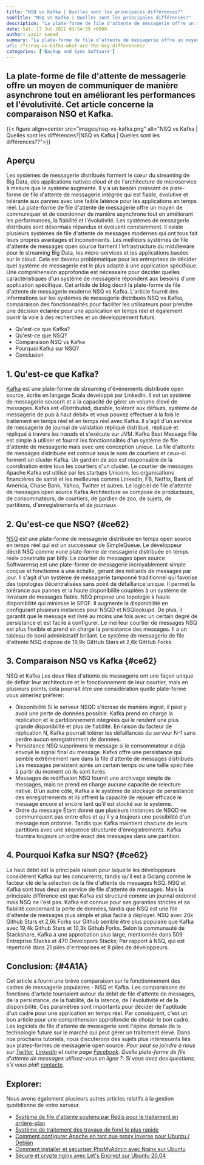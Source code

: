 ```yaml
---
title: "NSQ vs Kafka | Quelles sont les principales différences?" 
seoTitle: "NSQ vs Kafka | Quelles sont les principales différences?" 
description: "La plate-forme de file d'attente de messagerie offre un moyen de communiquer de manière asynchrone. Cet article concerne les différences de système de file d'attente de files d'attente de file d'attente de messagerie distribuées NSQ et KAFKA." 
date: Sat, 17 Jul 2021 03:54:59 +0000
author: yasir saeed
summary: "La plate-forme de file d'attente de messagerie offre un moyen de communiquer de manière asynchrone tout en améliorant les performances et l'évolutivité. Cet article concerne la comparaison NSQ et Kafka." 
url: /fr/nsq-vs-kafka-what-are-the-key-differences/
categories: ['Backup and Sync Software']
---
```


## La plate-forme de file d'attente de messagerie offre un moyen de communiquer de manière asynchrone tout en améliorant les performances et l'évolutivité. Cet article concerne la comparaison NSQ et Kafka.

{{< figure align=center src="images/nsq-vs-kafka.png" alt="NSQ vs Kafka | Quelles sont les différences?|NSQ vs Kafka | Quelles sont les différences??">}}


## **Aperçu**
Les systèmes de messagerie distribués forment le cœur du streaming de Big Data, des applications natives cloud et de l'architecture de microservice à mesure que le système augmente. Il y a un besoin croissant de plate-forme de file d'attente de messagerie intégrée qui est fiable, évolutive et tolérante aux pannes avec une faible latence pour les applications en temps réel. La plate-forme de file d'attente de messagerie offre un moyen de communiquer et de coordonner de manière asynchrone tout en améliorant les performances, la fiabilité et l'évolutivité.
Les systèmes de messagerie distribués sont désormais répandus et évoluent constamment. Il existe plusieurs systèmes de file d'attente de messages modernes qui ont tous fait leurs propres avantages et inconvénients. Les meilleurs systèmes de file d'attente de messages open source forment l'infrastructure du middleware pour le streaming Big Data, les micro-services et les applications basées sur le cloud. Cela est devenu problématique pour les entreprises de décider quel système de messagerie est le plus adapté à une application spécifique. Une compréhension approfondie est nécessaire pour décider quelles caractéristiques d'un système de messagerie répondent aux besoins d'une application spécifique.
Cet article de blog décrit la plate-forme de file d'attente de messagerie moderne NSQ vs Kafka. L'article fournit des informations sur les systèmes de messagerie distribués NSQ vs Kafka, comparaison des fonctionnalités pour faciliter les utilisateurs pour prendre une décision éclairée pour une application en temps réel et également ouvrir la voie à des recherches et un développement futurs.
  * Qu'est-ce que Kafka?
  * Qu'est-ce que NSQ?
  * Comparaison NSQ vs Kafka
  * Pourquoi Kafka sur NSQ?
  * Conclusion

## 1. Qu'est-ce que Kafka?
[Kafka][1] est une plate-forme de streaming d'événements distribuée open source, écrite en langage Scala développé par LinkedIn. Il est un système de messagerie souscrit et a la capacité de gérer un volume élevé de messages. Kafka est «Distributed, durable, tolérant aux défauts, système de messagerie de pub à haut débit» et vous pouvez effectuer à la fois le traitement en temps réel et en temps réel avec Kafka. Il s'agit d'un service de messagerie de journal de validation répliqué distribué, répliqué et répliqué à travers les nœuds et s'exécute sur JVM. Kafka Best Message File est simple à utiliser et fournit les fonctionnalités d'un système de file d'attente de messagerie mais avec une conception unique.
La file d'attente de messages distribuée est connue sous le nom de courtiers et ceux-ci forment un cluster Kafka. Un gardien de zoo est responsable de la coordination entre tous les courtiers d'un cluster. Le courtier de messages Apache Kafka est utilisé par les startups Unicorn, les organisations financières de santé et les meilleures comme LinkedIn, FB, Netflix, Bank of America, Chase Bank, Yahoo, Twitter et autres. Le logiciel de file d'attente de messages open source Kafka Architecture se compose de producteurs, de consommateurs, de courtiers, de gardien de zoo, de sujets, de partitions, d'enregistrements et de journaux.

## 2. Qu'est-ce que NSQ?   {#ce62}
[NSQ][2] est une plate-forme de messagerie distribuée en temps open source en temps réel qui est un successeur de SimpleQueue. Le développeur décrit NSQ comme «une plate-forme de messagerie distribuée en temps réel» construite par bitly. Le courtier de messages open source Softwarensq est une plate-forme de messagerie incroyablement simple conçue et fonctionne à une échelle, gérant des milliards de messages par jour. Il s'agit d'un système de messagerie tamponné traditionnel qui favorise des topologies décentralisées sans point de défaillance unique. Il permet la tolérance aux pannes et la haute disponibilité couplées à un système de livraison de messages fiable.
NSQ propose une topologie à haute disponibilité qui minimise le SPOF. Il augmente la disponibilité en configurant plusieurs instances pour NSQD et NSQlookupd. De plus, il garantit que le message est livré au moins une fois avec un certain degré de persistance et est facile à configurer. Le meilleur courtier de messages NSQ est plus flexible et prend en charge la persistance des messages. Il a un tableau de bord administratif brillant. Le système de messagerie de file d'attente NSQ dispose de 19,9k GitHub Stars et 2,6k GitHub Forks.

## 3. Comparaison NSQ vs Kafka   {#ce62}
NSQ et Kafka Les deux files d'attente de messagerie ont une façon unique de définir leur architecture et le fonctionnement de leur courtier, mais en plusieurs points, cela pourrait être une considération quelle plate-forme vous aimeriez préférer:
  * Disponibilité
Si le serveur NSQD s'écrase de manière ingrat, il peut y avoir une perte de données possible. Kafka prend en charge la réplication et le partitionnement intégrées qui le rendent une plus grande disponibilité et plus de fiabilité. En raison du facteur de réplication N, Kafka pourrait tolérer les défaillances du serveur N-1 sans perdre aucun enregistrement de données.
  * Persistance
NSQ supprimera le message si le consommateur a déjà envoyé le signal final du message.
Kafka offre une persistance qui semble extrêmement rare dans la file d'attente de messages distribués. Les messages persistent après un certain temps ou une taille spécifiée à partir du moment où ils sont livrés.
  * Messages de rediffusion
NSQ fournit une archivage simple de messages, mais ne prend en charge aucune capacité de relecture native.
D'un autre côté, Kafka a le système de stockage de persistance des enregistrements et ils offrent la capacité de rejouer efficace le message encore et encore tant qu'il est stocké sur le système.
  * Ordre du message
Étant donné que plusieurs instances de NSQD ne communiquent pas entre elles et qu'il y a toujours une possibilité d'un message non ordonné. Tandis que Kafka maintient chacune de leurs partitions avec une séquence structurée d'enregistrements. Kafka fournira toujours un ordre exact des messages dans une partition.

## 4. Pourquoi Kafka sur NSQ?   {#ce62}
Le haut débit est la principale raison pour laquelle les développeurs considèrent Kafka sur les concurrents, tandis qu'il est à Golang comme le facteur clé de la sélection de la file d'attente de messages NSQ. NSQ et Kafka sont tous deux un service de file d'attente de messages. Mais la principale différence est que Kafka est structuré comme un journal ordonné mais NSQ ne l'est pas. Kafka est connue pour ses garanties strictes et sa fiabilité concernant la perte de données, tandis que NSQ est une file d'attente de messages plus simple et plus facile à déployer.
NSQ avec 20k Github Stars et 2,6k Forks sur Github semble être plus populaire que Kafka avec 19,4k Github Stars et 10,3k Github Forks. Selon la communauté de Stackshare, Kafka a une approbation plus large, mentionnée dans 509 Entreprise Stacks et 470 Developers Stacks; Par rapport à NSQ, qui est répertorié dans 21 piles d'entreprises et 8 piles de développeurs.

## Conclusion:   {#4A1A}
Cet article a fourni une brève comparaison sur le fonctionnement des cadres de messagerie populaires - NSQ et Kafka. Les comparaisons de fonctions d'article tournaient autour du débit de file d'attente de messages, de la persistance, de la fiabilité, de la latence, de l'évolutivité et de la disponibilité. Ces paramètres sont importants pour décider de l'aptitude d'un cadre pour une application en temps réel. Par conséquent, c'est un bon article pour une compréhension approfondie de choisir le bon cadre. Les logiciels de file d'attente de messagerie sont l'épine dorsale de la technologie future sur le marché qui peut gérer un traitement élevé. Dans nos prochains tutoriels, nous discuterons des sujets plus intéressants liés aux plates-formes de messagerie open source.
_Pour peut se joindre à nous sur [Twitter][3], [LinkedIn][4] et notre page [Facebook][5]. Quelle plate-forme de file d'attente de messages utilisez-vous en ligne ?. Si vous avez des questions, s'il vous plaît_ [contacte][6].

## Explorer:
Nous avons également plusieurs autres articles relatifs à la gestion quotidienne de votre serveur.
  * [Système de file d'attente soutenu par Redis pour le traitement en arrière-plan][7]
  * [Système de traitement des travaux de fond le plus rapide][8]
  * [Comment configurer Apache en tant que proxy inverse pour Ubuntu / Debian][9]
  * [Comment installer et sécuriser PhpMyAdmin avec Nginx sur Ubuntu][10]
  * [Secure et crypte nginx avec Let's Encrypt sur Ubuntu 20.04][11]

  
[1]: https://kafka.apache.org/
[2]: https://nsq.io/
[3]: https://twitter.com/containerize_co
[4]: https://www.linkedin.com/company/containerize/
[5]: http://facebook.com/containerize
[6]: mailto:yasir.saeed@aspose.com
[7]: https://products.containerize.com/message-queue-software/resque/
[8]: https://products.containerize.com/message-queue-software/sidekiq/
[9]: https://blog.containerize.com/web-server-solution-stack/how-to-configure-apache-as-a-reverse-proxy-for-ubuntudebian/
[10]: https://blog.containerize.com/web-server-solution-stack/how-to-install-and-secure-phpmyadmin-with-nginx-on-ubuntu/
[11]: https://blog.containerize.com/web-server-solution-stack/how-to-secure-nginx-with-letsencrypt-on-ubuntu-20-04/
